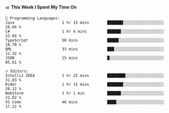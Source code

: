 


<!--START_SECTION:waka-->
📊 **This Week I Spent My Time On** 

```text
💬 Programming Languages: 
Java                     1 hr 15 mins        ███████░░░░░░░░░░░░░░░░░░   28.04 % 
C#                       1 hr 4 mins         ██████░░░░░░░░░░░░░░░░░░░   23.84 % 
TypeScript               50 mins             █████░░░░░░░░░░░░░░░░░░░░   18.70 % 
QML                      33 mins             ███░░░░░░░░░░░░░░░░░░░░░░   12.32 % 
JSON                     15 mins             █░░░░░░░░░░░░░░░░░░░░░░░░   05.61 % 

🔥 Editors: 
IntelliJ IDEA            1 hr 25 mins        ████████░░░░░░░░░░░░░░░░░   31.83 % 
Rider                    1 hr 15 mins        ███████░░░░░░░░░░░░░░░░░░   28.12 % 
WebStorm                 1 hr 1 min          ██████░░░░░░░░░░░░░░░░░░░   22.82 % 
VS Code                  46 mins             ████░░░░░░░░░░░░░░░░░░░░░   17.22 % 
```


<!--END_SECTION:waka-->

<!--
**danielr0d/danielr0d** is a ✨ _special_ ✨ repository because its `README.md` (this file) appears on your GitHub profile.

Here are some ideas to get you started:

- 🔭 I’m currently working on ...
- 🌱 I’m currently learning ...
- 👯 I’m looking to collaborate on ...
- 🤔 I’m looking for help with ...
- 💬 Ask me about ...
- 📫 How to reach me: ...
- 😄 Pronouns: ...
- ⚡ Fun fact: ...
-->
